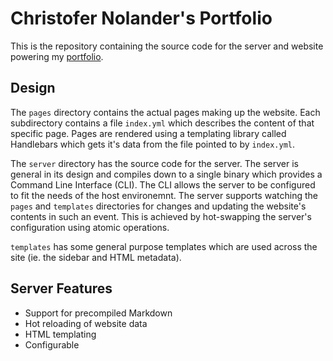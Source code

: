 
# Christofer Nolander's Portfolio

This is the repository containing the source code for the server and website
powering my [portfolio](nolander.me). 


## Design

The `pages` directory contains the actual pages making up the website. Each
subdirectory contains a file `index.yml` which describes the content of that
specific page. Pages are rendered using a templating library called Handlebars
which gets it's data from the file pointed to by `index.yml`.

The `server` directory has the source code for the server. The server is general
in its design and compiles down to a single binary which provides a Command Line
Interface (CLI). The CLI allows the server to be configured to fit the needs of
the host environemnt. The server supports watching the `pages` and `templates`
directories for changes and updating the website's contents in such an event.
This is achieved by hot-swapping the server's configuration using atomic
operations.

`templates` has some general purpose templates which are used across the site
(ie. the sidebar and HTML metadata).


## Server Features

- Support for precompiled Markdown
- Hot reloading of website data
- HTML templating
- Configurable

